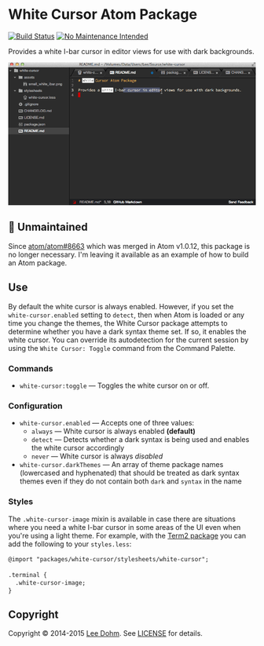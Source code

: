 # White Cursor Atom Package
[![Build Status](https://travis-ci.org/lee-dohm/white-cursor.svg?branch=master)](https://travis-ci.org/lee-dohm/white-cursor)
[![No Maintenance Intended](http://unmaintained.tech/badge.svg)](http://unmaintained.tech/)

Provides a white I-bar cursor in editor views for use with dark backgrounds.

![White Cursor animation](https://raw.githubusercontent.com/lee-dohm/white-cursor/master/WhiteCursor.gif)

## :rotating_light: Unmaintained

Since [atom/atom#8663](https://github.com/atom/atom/pull/8663) which was merged in Atom v1.0.12, this package is no longer necessary. I'm leaving it available as an example of how to build an Atom package.

## Use

By default the white cursor is always enabled. However, if you set the `white-cursor.enabled` setting to `detect`, then when Atom is loaded or any time you change the themes, the White Cursor package attempts to determine whether you have a dark syntax theme set. If so, it enables the white cursor. You can override its autodetection for the current session by using the `White Cursor: Toggle` command from the Command Palette.

### Commands

* `white-cursor:toggle` &mdash; Toggles the white cursor on or off.

### Configuration

* `white-cursor.enabled` &mdash; Accepts one of three values:
    * `always` &mdash; White cursor is always enabled **(default)**
    * `detect` &mdash; Detects whether a dark syntax is being used and enables the white cursor accordingly
    * `never` &mdash; White cursor is always *disabled*
* `white-cursor.darkThemes` &mdash; An array of theme package names (lowercased and hyphenated) that should be treated as dark syntax themes even if they do not contain both `dark` and `syntax` in the name

### Styles

The `.white-cursor-image` mixin is available in case there are situations where you need a white I-bar cursor in some areas of the UI even when you're using a light theme. For example, with the [Term2 package](https://atom.io/packages/term2) you can add the following to your `styles.less`:

```LESS
@import "packages/white-cursor/stylesheets/white-cursor";

.terminal {
  .white-cursor-image;
}
```

## Copyright

Copyright &copy; 2014-2015 [Lee Dohm](http://www.lee-dohm.com). See [LICENSE](https://github.com/lee-dohm/white-cursor/blob/master/LICENSE.md) for details.
